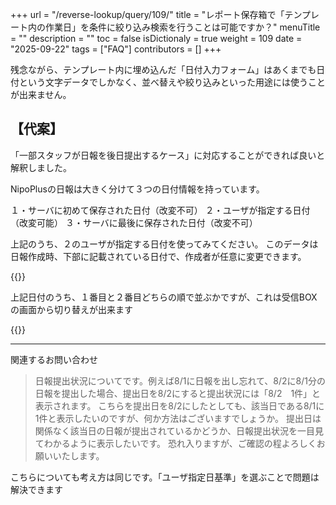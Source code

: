 +++
url = "/reverse-lookup/query/109/"
title = "レポート保存箱で「テンプレート内の作業日」を条件に絞り込み検索を行うことは可能ですか？"
menuTitle = ""
description = ""
toc = false
isDictionaly = true
weight = 109
date = "2025-09-22"
tags = ["FAQ"]
contributors = []
+++

残念ながら、テンプレート内に埋め込んだ「日付入力フォーム」はあくまでも日付という文字データでしかなく、並べ替えや絞り込みといった用途には使うことが出来ません。

## 【代案】

「一部スタッフが日報を後日提出するケース」に対応することができれば良いと解釈しました。

NipoPlusの日報は大きく分けて３つの日付情報を持っています。

１・サーバに初めて保存された日付（改変不可）
２・ユーザが指定する日付（改変可能）
３・サーバに最後に保存された日付（改変不可）

上記のうち、２のユーザが指定する日付を使ってみてください。
このデータは日報作成時、下部に記載されている日付で、作成者が任意に変更できます。

{{<iTablet filename="img/p1" msg="" alice="ok">}}

上記日付のうち、１番目と２番目どちらの順で並ぶかですが、これは受信BOXの画面から切り替えが出来ます

{{<iTablet filename="img/p2" msg="" alice="ok">}}

---

関連するお問い合わせ

> 日報提出状況についてです。例えば8/1に日報を出し忘れて、8/2に8/1分の日報を提出した場合、提出日を8/2にすると提出状況には「8/2　1件」と表示されます。
> こちらを提出日を8/2にしたとしても、該当日である8/1に1件と表示したいのですが、何か方法はございますでしょうか。
> 提出日は関係なく該当日の日報が提出されているかどうか、日報提出状況を一目見てわかるように表示したいです。
> 恐れ入りますが、ご確認の程よろしくお願いいたします。

こちらについても考え方は同じです。「ユーザ指定日基準」を選ぶことで問題は解決できます
